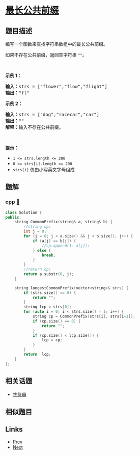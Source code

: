 
# [最长公共前缀](https://leetcode-cn.com/problems/longest-common-prefix)

## 题目描述

<p>编写一个函数来查找字符串数组中的最长公共前缀。</p>

<p>如果不存在公共前缀，返回空字符串&nbsp;<code>""</code>。</p>

<p>&nbsp;</p>

<p><strong>示例 1：</strong></p>

<pre>
<strong>输入：</strong>strs = ["flower","flow","flight"]
<strong>输出：</strong>"fl"
</pre>

<p><strong>示例 2：</strong></p>

<pre>
<strong>输入：</strong>strs = ["dog","racecar","car"]
<strong>输出：</strong>""
<strong>解释：</strong>输入不存在公共前缀。</pre>

<p>&nbsp;</p>

<p><strong>提示：</strong></p>

<ul>
	<li><code>1 &lt;= strs.length &lt;= 200</code></li>
	<li><code>0 &lt;= strs[i].length &lt;= 200</code></li>
	<li><code>strs[i]</code> 仅由小写英文字母组成</li>
</ul>


## 题解

### cpp [🔗](longest-common-prefix.cpp) 
```cpp
class Solution {
public:
    string CommonPrefix(string& a, string& b) {
        //string cp;
        int j = 0;
        for (j = 0; j < a.size() && j < b.size(); j++) {
            if (a[j] == b[j]) {
                //cp.append(1, a[j]);
            } else {
                break;
            }
        }
        //return cp;
        return a.substr(0, j);
    }

    string longestCommonPrefix(vector<string>& strs) {
        if (strs.size() == 0) {
            return "";
        }
        string lcp = strs[0];
        for (auto i = 0; i < strs.size() - 1; i++) {
            string cp = CommonPrefix(strs[i], strs[i+1]);
            if (cp.size() == 0) {
                return "";
            }
            if (cp.size() < lcp.size()) {
                lcp = cp;
            }
        }
        return  lcp;
    }
};
```


## 相关话题

- [字符串](https://leetcode-cn.com/tag/string) 


## 相似题目



## Links

- [Prev](../roman-to-integer/README.md) 
- [Next](../3sum/README.md) 


